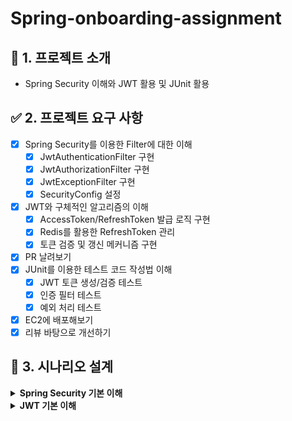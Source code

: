# Spring-onboarding-assignment
## 🏫 1. 프로젝트 소개
- Spring Security 이해와 JWT 활용 및 JUnit 활용

## ✅ 2. 프로젝트 요구 사항
- [x] Spring Security를 이용한 Filter에 대한 이해
  - [x] JwtAuthenticationFilter 구현
  - [x] JwtAuthorizationFilter 구현
  - [x] JwtExceptionFilter 구현
  - [x] SecurityConfig 설정
- [x] JWT와 구체적인 알고리즘의 이해
  - [x] AccessToken/RefreshToken 발급 로직 구현
  - [x] Redis를 활용한 RefreshToken 관리
  - [x] 토큰 검증 및 갱신 메커니즘 구현
- [x] PR 날려보기
- [x] JUnit를 이용한 테스트 코드 작성법 이해
  - [x] JWT 토큰 생성/검증 테스트
  - [x] 인증 필터 테스트
  - [x] 예외 처리 테스트
- [x] EC2에 배포해보기
- [x] 리뷰 바탕으로 개선하기

## 📌 3. 시나리오 설계
<details>
<summary><b>Spring Security 기본 이해</b></summary>
  
### Filter란 무엇인가? (with Interceptor, AOP)
- Filter는 HTTP 요청과 응답을 변경할 수 잇는 재사용 가능한 코드입니다.
- 디자인 패턴의 책임 연쇄 패턴의 대표적인 예시입니다.

1. **Filter**
   - J2EE 스펙의 서블릿 기능
   - request/response의 최전방에서 처리
   - web.xml에 설정
   - Web Container에서 관리
   - ServletRequest/ServletResponse 조작 가능
2. **Interceptor**
   - Spring MVC에서 제공하는 기능
   - Spring Container에서 관리
   - Controller 호출 전후에 처리
   - HandlerInterceptor를 구현하여 사용
3. **AOP**
   - Spring Framework에서 제공하는 기능
   - 메소드 전후 처리
   - 비즈니스 로직과 관련된 부분을 처리

### Spring Security란?
- Spring Security는 Spring 기반의 애플리케이션의 보안(인증과 권한, 인가 등)을 담당하는 스프링 하위 프레임워크입니다.

1. **보안 관련 주요 기능**
   - 인증(Authentication)
   - 권한/인가(Authorization)
   - 암호화
   - CSRF 공격 방지
   - Session 관리

2. **주요 용어**
   - Principal (접근 주체): 보호받는 리소스에 접근하는 대상
   - Authentication (인증): 사용자가 누구인지 확인하는 절차
   - Authorization (인가): 인증된 사용자가 리소스에 접근할 권한이 있는지 확인
   - Credential (비밀번호): 리소스에 접근하는 대상의 비밀번호

3. **기본 구조**
   - SecurityContextHolder: 보안 주체의 세부 정보를 포함하는 컨텍스트 정보 저장
   - SecurityContext: Authentication을 보관하는 역할
   - Authentication: 현재 접근하는 주체의 정보와 권한을 담는 인터페이스
   - UsernamePasswordAuthenticationToken: Authentication을 구현한 대표적인 클래스
</details>

<details>
<summary><b>JWT 기본 이해</b></summary>
  
### JWT란 무엇인가요?
- JWT는 당사자 간 정보를 JSON 객체로 안전하게 전송하기 위한 독립적인 방식을 정의하는 개방형 표준(RFC 7519)입니다.
- 이 정보는 디지털 서명이 되어있으므로 신뢰할 수 있습니다.

### JWT 구조
1. **Header (헤더)**
  ```json
  {
    "alg": "HS256",  // 서명 알고리즘
    "typ": "JWT"     // 토큰 유형
  }
```
2. **Payload (내용)**
  ```json
  {
    "sub": "1234567890",     // 사용자 식별자
    "name": "John Doe",      // 사용자 이름
    "auth": "ROLE_USER",     // 사용자 권한
    "iat": 1516239022,       // 토큰 발행 시간
    "exp": 1516242622       // 토큰 만료 시간
  }
```
3. **Signature (서명)**
  ```
  HMACSHA256(
    base64UrlEncode(header) + "." +
    base64UrlEncode(payload),
    secret
  )
```

### JWT  특징
1. **상태 비저장(Stateless)**
   - 서버에 별도의 저장소가 필요 없음
   - 서버 확장성이 좋음
2. **자가 수용적(Self-contained)**
   - 필요한 모든 정보를 토큰 자체에 포함
   - 별도의 조회 없이 인증 가능
3. **보안성**
   - 디지털 서명으로 변조 방지
   - HTTPS와 함께 사용 시 보안성 향상

### JWT 동작 방식
1. 클라이언트가 서버에 인증 정보(아이디/비밀번호)를 전송
2. 서버는 인증 정보를 확인하고 JWT 생성
3. 서버가 클라이언트에게 JWT 전달
4. 클라이언트는 이후 요청 시 JWT를 함께 전송
5. 서버는 JWT를 검증하고 요청 처리

### JWT 장단점
1. **장점**
   - 서버 부하 감소 (Stateless)
   - 확장성이 좋음
   - 클라이언트 독립적인 인증 방식
3. **단점**
   - 토큰 크기가 상대적으로 큼
   - 한번 발급된 토큰은 만료 전까지 취소 어려움
   - Payload 정보가 암호화되지 않음

### 토큰 종류
1. **Access Token**
   - 실제 인증에 사용되는 토큰
   - 비교적 짧은 유효기간 (예: 30분)
2. **Refresh Token**
   - Access Token 재발급용 토큰
   - 비교적 긴 유효기간 (예: 1주)
   - 보안을 위해 데이터베이스에 저장
</details>
